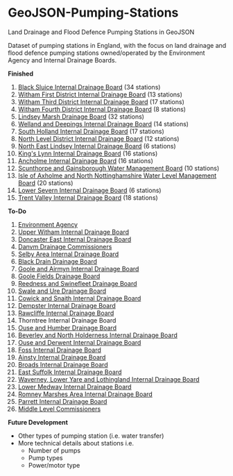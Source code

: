 # GeoJSON-Pumping-Stations
Land Drainage and Flood Defence Pumping Stations in GeoJSON

Dataset of pumping stations in England, with the focus on land drainage and flood defence pumping stations owned/operated by the Environment Agency and Internal Drainage Boards.

**Finished**

1. [Black Sluice Internal Drainage Board](http://www.blacksluiceidb.gov.uk) (34 stations)
2. [Witham First District Internal Drainage Board](http://www.witham-1st-idb.co.uk) (13 stations)
3. [Witham Third District Internal Drainage Board](http://www.witham-3rd-idb.co.uk) (17 stations)
4. [Witham Fourth District Internal Drainage Board](http://www.w4idb.co.uk) (8 stations)
5. [Lindsey Marsh Drainage Board](http://www.wmc-idbs.org.uk/LMDB) (32 stations)
6. [Welland and Deepings Internal Drainage Board](http://www.wellandidb.org.uk) (14 stations)
7. [South Holland Internal Drainage Board](http://www.wlma.org.uk/index.pl?id=23) (17 stations)
8. [North Level District Internal Drainage Board](http://www.northlevelidb.org) (12 stations)
9. [North East Lindsey Internal Drainage Board](http://www.northeastlindsey-idb.org.uk) (6 stations)
10. [King's Lynn Internal Drainage Board](http://www.wlma.org.uk/index.pl?id=42) (16 stations)
11. [Ancholme Internal Drainage Board](http://www.shiregroup-idbs.gov.uk) (16 stations)
12. [Scunthorpe and Gainsborough Water Management Board](http://www.shiregroup-idbs.gov.uk) (10 stations)
13. [Isle of Axholme and North Nottinghamshire Water Level Management Board](http://www.wmc-idbs.org.uk/IoAaNN) (20 stations)
14. [Lower Severn Internal Drainage Board](http://www.lowersevernidb.org.uk) (6 stations)
15. [Trent Valley Internal Drainage Board](http://www.wmc-idbs.org.uk/TVIDB/) (18 stations)

**To-Do**

1. [Environment Agency](http://www.gov.uk/government/organisations/environment-agency)
2. [Upper Witham Internal Drainage Board](http://www.uwidb.co.uk)
3. [Doncaster East Internal Drainage Board](http://www.shiregroup-idbs.gov.uk)
4. [Danvm Drainage Commissioners](http://www.shiregroup-idbs.gov.uk)
5. [Selby Area Internal Drainage Board](http://www.shiregroup-idbs.gov.uk)
6. [Black Drain Drainage Board](http://www.shiregroup-idbs.gov.uk)
7. [Goole and Airmyn Internal Drainage Board](http://www.shiregroup-idbs.gov.uk)
8. [Goole Fields Drainage Board](http://www.shiregroup-idbs.gov.uk)
9. [Reedness and Swinefleet Drainage Board](http://www.shiregroup-idbs.gov.uk)
10. [Swale and Ure Drainage Board](http://www.sandudb.gov.uk)
11. [Cowick and Snaith Internal Drainage Board](http://www.eastriding.gov.uk/environment/sustainable-environment/internal-drainage-boards/cowick-and-snaith-internal-drainage-board)
12. [Dempster Internal Drainage Board](http://www.eastriding.gov.uk/environment/sustainable-environment/internal-drainage-boards/dempster-internal-drainage-board)
13. [Rawcliffe Internal Drainage Board](http://www.eastriding.gov.uk/environment/sustainable-environment/internal-drainage-boards/rawcliffe-internal-drainage-board)
14. Thorntree Internal Drainage Board
15. [Ouse and Humber Drainage Board](http://www.ohdb.org.uk)
16. [Beverley and North Holderness Internal Drainage Board](http://www.yorkconsort.gov.uk/beverley.html)
17. [Ouse and Derwent Internal Drainage Board](http://www.yorkconsort.gov.uk/ouse.html)
18. [Foss Internal Drainage Board](http://www.yorkconsort.gov.uk/foss2008.html)
19. [Ainsty Internal Drainage Board](http://www.yorkconsort.gov.uk/ainsty2008.html)
20. [Broads Internal Drainage Board](http://www.wlma.org.uk/index.pl?id=32)
21. [East Suffolk Internal Drainage Board](http://www.wlma.org.uk/index.pl?id=144)
22. [Waverney, Lower Yare and Lothingland Internal Drainage Board](http://www.nicholsonslaw.com/drainage_solicitors_in_lowestoft_and_norwich.html)
23. [Lower Medway Internal Drainage Board](http://www.medwayidb.co.uk/lower-medway.html)
24. [Romney Marshes Area Internal Drainage Board](http://www.rmaidb.co.uk)
25. [Parrett Internal Drainage Board](http://www.somersetdrainageboards.gov.uk/boards-membership/board-areas/parrett-internal-drainage-board)
26. [Middle Level Commissioners](http://www.middlelevel.gov.uk)

**Future Development**

* Other types of pumping station (i.e. water transfer)
* More technical details about stations i.e.
  * Number of pumps
  * Pump types
  * Power/motor type
